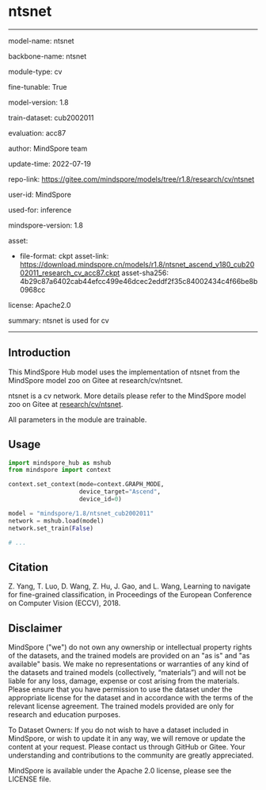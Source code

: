 # ntsnet

---

model-name: ntsnet

backbone-name: ntsnet

module-type: cv

fine-tunable: True

model-version: 1.8

train-dataset: cub2002011

evaluation: acc87

author: MindSpore team

update-time: 2022-07-19

repo-link: <https://gitee.com/mindspore/models/tree/r1.8/research/cv/ntsnet>

user-id: MindSpore

used-for: inference

mindspore-version: 1.8

asset:

-
    file-format: ckpt
    asset-link: <https://download.mindspore.cn/models/r1.8/ntsnet_ascend_v180_cub2002011_research_cv_acc87.ckpt>
    asset-sha256: 4b29c87a6402cab44efcc499e46dcec2eddf2f35c84002434c4f66be8b0968cc

license: Apache2.0

summary: ntsnet is used for cv

---

## Introduction

This MindSpore Hub model uses the implementation of ntsnet from the MindSpore model zoo on Gitee at research/cv/ntsnet.

ntsnet is a cv network. More details please refer to the MindSpore model zoo on Gitee at [research/cv/ntsnet](https://gitee.com/mindspore/models/blob/r1.8/research/cv/ntsnet/README.md).

All parameters in the module are trainable.

## Usage

```python
import mindspore_hub as mshub
from mindspore import context

context.set_context(mode=context.GRAPH_MODE,
                    device_target="Ascend",
                    device_id=0)

model = "mindspore/1.8/ntsnet_cub2002011"
network = mshub.load(model)
network.set_train(False)

# ...
```

## Citation

Z. Yang, T. Luo, D. Wang, Z. Hu, J. Gao, and L. Wang, Learning to navigate for fine-grained classification, in Proceedings of the European Conference on Computer Vision (ECCV), 2018.

## Disclaimer

MindSpore ("we") do not own any ownership or intellectual property rights of the datasets, and the trained models are provided on an "as is" and "as available" basis. We make no representations or warranties of any kind of the datasets and trained models (collectively, “materials”) and will not be liable for any loss, damage, expense or cost arising from the materials. Please ensure that you have permission to use the dataset under the appropriate license for the dataset and in accordance with the terms of the relevant license agreement. The trained models provided are only for research and education purposes.

To Dataset Owners: If you do not wish to have a dataset included in MindSpore, or wish to update it in any way, we will remove or update the content at your request. Please contact us through GitHub or Gitee. Your understanding and contributions to the community are greatly appreciated.

MindSpore is available under the Apache 2.0 license, please see the LICENSE file.
